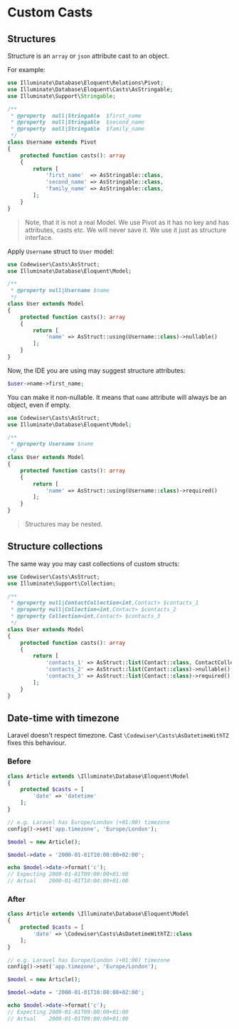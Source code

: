 # Custom Casts

## Structures

Structure is an `array` or `json` attribute cast to an object.

For example:

```php
use Illuminate\Database\Eloquent\Relations\Pivot;
use Illuminate\Database\Eloquent\Casts\AsStringable;
use Illuminate\Support\Stringable;

/**
 * @property  null|Stringable  $first_name
 * @property  null|Stringable  $second_name
 * @property  null|Stringable  $family_name
 */
class Username extends Pivot
{
    protected function casts(): array
    {
        return [
            'first_name'  => AsStringable::class,
            'second_name' => AsStringable::class,
            'family_name' => AsStringable::class,
        ];   
    }
} 
```

> Note, that it is not a real Model. We use Pivot as it has no key and has 
> attributes, casts etc. We will never save it. We use it just as structure 
> interface.

Apply `Username` struct to `User` model:

```php
use Codewiser\Casts\AsStruct;
use Illuminate\Database\Eloquent\Model;

/**
 * @property null|Username $name
 */
class User extends Model
{
    protected function casts(): array
    {
        return [
            'name' => AsStruct::using(Username::class)->nullable()
        ];
    }    
}
```

Now, the IDE you are using may suggest structure attributes:

```php
$user->name->first_name;
```

You can make it non-nullable. It means that `name` attribute will always be an 
object, even if empty.

```php
use Codewiser\Casts\AsStruct;
use Illuminate\Database\Eloquent\Model;

/**
 * @property Username $name
 */
class User extends Model
{
    protected function casts(): array
    {
        return [
            'name' => AsStruct::using(Username::class)->required()
        ];
    }
}
```

> Structures may be nested.

## Structure collections

The same way you may cast collections of custom structs:

```php
use Codewiser\Casts\AsStruct;
use Illuminate\Support\Collection;

/**
 * @property null|ContactCollection<int,Contact> $contacts_1
 * @property null|Collection<int,Contact> $contacts_2
 * @property Collection<int,Contact> $contacts_3
 */
class User extends Model
{
    protected function casts(): array
    {
        return [
            'contacts_1' => AsStruct::list(Contact::class, ContactCollection::class)->nullable(),
            'contacts_2' => AsStruct::list(Contact::class)->nullable(),
            'contacts_3' => AsStruct::list(Contact::class)->required(),
        ];
    }
}
```

## Date-time with timezone

Laravel doesn't respect timezone. 
Cast `\Codewiser\Casts\AsDatetimeWithTZ` fixes this behaviour.

### Before

```php
class Article extends \Illuminate\Database\Eloquent\Model
{
    protected $casts = [
        'date' => 'datetime'
    ];
}
```

```php
// e.g. Laravel has Europe/London (+01:00) timezone
config()->set('app.timezone', 'Europe/London');

$model = new Article();

$model->date = '2000-01-01T10:00:00+02:00';

echo $model->date->format('c');
// Expecting 2000-01-01T09:00:00+01:00
// Actual    2000-01-01T10:00:00+01:00
```

### After

```php
class Article extends \Illuminate\Database\Eloquent\Model
{
    protected $casts = [
        'date' => \Codewiser\Casts\AsDatetimeWithTZ::class
    ];
}
```

```php
// e.g. Laravel has Europe/London (+01:00) timezone
config()->set('app.timezone', 'Europe/London');

$model = new Article();

$model->date = '2000-01-01T10:00:00+02:00';

echo $model->date->format('c');
// Expecting 2000-01-01T09:00:00+01:00
// Actual    2000-01-01T09:00:00+01:00
```